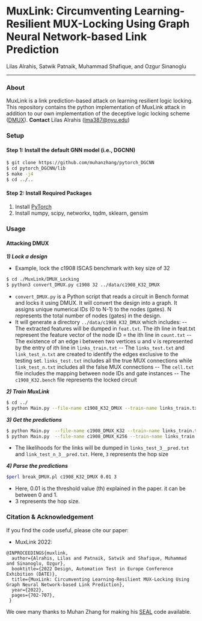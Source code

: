 # MuxLink: Circumventing Learning-Resilient MUX-Locking Using Graph Neural Network-based Link Prediction
Lilas Alrahis, Satwik Patnaik, Muhammad Shafique, and Ozgur Sinanoglu

---
### About

MuxLink is a link prediction-based attack on learning resilient logic locking. This repository contains the python implementation of MuxLink attack in addition to our own implementation of the deceptive logic locking scheme ([DMUX](https://ieeexplore.ieee.org/document/9496607)).
**Contact**
Lilas Alrahis (lma387@nyu.edu)
### Setup
#### Step 1: Install the default GNN model (i.e., DGCNN)
```sh
$ git clone https://github.com/muhanzhang/pytorch_DGCNN
$ cd pytorch_DGCNN/lib
$ make -j4
$ cd ../..
```
#### Step 2: Install Required Packages
1) Install [PyTorch](https://pytorch.org/)
2) Install numpy, scipy, networkx, tqdm, sklearn, gensim

### Usage
#### Attacking DMUX
***1) Lock a design***
- Example, lock the c1908 ISCAS benchmark with key size of 32
```sh
$ cd ./MuxLink/DMUX_Locking
$ python3 convert_DMUX.py c1908 32 ../data/c1908_K32_DMUX
```
- `convert_DMUX.py` is a Python script that reads a circuit in Bench format and locks it using DMUX. It will convert the design into a graph. It assigns unique numerical IDs (0 to N-1) to the nodes (gates). N represents the total number of nodes (gates) in the design.
- It will generate a directory `../data/c1908_K32_DMUX` which includes:
-- The extracted features will be dumped in `feat.txt`. The ith line in feat.txt represent the feature vector of the node ID = the ith line in `count.txt`
-- The existence of an edge i between two vertices u and v is represented by the entry of ith line in `links_train.txt`
-- The `links_test.txt` and `link_test_n.txt` are created to identify the edges exclusive to the testing set. `links_test.txt` includes all the true MUX connections while `link_test_n.txt` includes all the false MUX connections
-- The `cell.txt` file includes the mapping between node IDs and gate instances
-- The `c1908_K32.bench` file represents the locked circuit

***2) Train MuxLink***
```sh
$ cd ../
$ python Main.py --file-name c1908_K32_DMUX --train-name links_train.txt  --test-name links_test.txt --testneg-name link_test_n.txt --hop 3  --save-model > Log_train_c1908_DMUX_K32.txt
```
***3) Get the predictions***
```sh
$ python Main.py  --file-name c1908_DMUX_K32 --train-name links_train.txt  --test-name links_test.txt --hop 3  --only-predict > Log_pos_predict_c1908_DMUX_K32.txt
$ python Main.py  --file-name c1908_DMUX_K256 --train-name links_train.txt  --test-name  link_test_n.txt --hop 3  --only-predict > Log_neg_predict_c1908_DMUX_K32.txt
```
- The likelihoods for the links will be dumped in `links_test_3__pred.txt` and `link_test_n_3__pred.txt`. Here, `3` represents the hop size

***4) Parse the predictions***
 ```sh
 $perl break_DMUX.pl c1908_K32_DMUX 0.01 3
```
- Here, 0.01 is the  threshold value (th) explained in the paper. it can be between 0 and 1.
- 3 represents the hop size.
### Citation & Acknowledgement
If you find the code useful, please cite our paper:
* MuxLink 2022:
```
@INPROCEEDINGS{muxlink,
  author={Alrahis, Lilas and Patnaik, Satwik and Shafique, Muhammad and Sinanoglu, Ozgur},
  booktitle={2022 Design, Automation Test in Europe Conference Exhibition (DATE)}, 
  title={MuxLink: Circumventing Learning-Resilient MUX-Locking Using Graph Neural Network-based Link Prediction}, 
  year={2022},
  pages={702-707},
 }
```
We owe many thanks to Muhan Zhang for making his [SEAL](https://github.com/muhanzhang/SEAL) code available.
